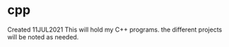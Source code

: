 # cpp
Created 11JUL2021
This will hold my C++ programs. the different projects will be noted as needed.
